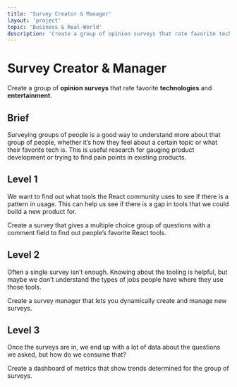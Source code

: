 ```yaml
---
title: 'Survey Creator & Manager'
layout: 'project'
topic: 'Business & Real-World'
description: 'Create a group of opinion surveys that rate favorite technologies and entertainment.'
---
```



# Survey Creator & Manager

Create a group of <strong className="color-blue">opinion surveys</strong> that rate favorite <strong className="color-purple">technologies</strong> and <strong className="color-purple">entertainment</strong>.

## Brief

Surveying groups of people is a good way to understand more about that group of people, whether it’s how they feel about a certain topic or what their favorite tech is. This is useful research for gauging product development or trying to find pain points in existing products.

## Level 1

We want to find out what tools the React community uses to see if there is a pattern in usage. This can help us see if there is a gap in tools that we could build a new product for.

Create a survey that gives a multiple choice group of questions with a comment field to find out people’s favorite React tools.

## Level 2

Often a single survey isn’t enough. Knowing about the tooling is helpful, but maybe we don’t understand the types of jobs people have where they use those tools.

Create a survey manager that lets you dynamically create and manage new surveys.

## Level 3

Once the surveys are in, we end up with a lot of data about the questions we asked, but how do we consume that?

Create a dashboard of metrics that show trends determined for the group of surveys.



